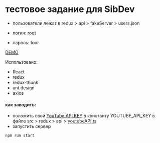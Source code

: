 # тестовое задание для SibDev

- пользователи лежат в redux > api > fakeServer > users.json

- логин: root
- пароль: toor

[DEMO](https://masawik.github.io/sibdev-youtube-app/)

Использовано:
  * React
  * redux
  * redux-thunk
  * ant.design
  * axios

#### как заводить:
- положить свой [YouTube API KEY](https://console.developers.google.com/apis/) в константу YOUTUBE_API_KEY в файле src > redux > api > [youtubeAPI.ts](https://github.com/masawik/sibdev-youtube-app/blob/main/src/redux/api/youtubeAPI.ts)
- запустить сервер
```javascript
npm run start
```
